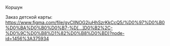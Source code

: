 Коршун

Заказ детской карты: 
[https://www.figma.com/file/gvCllNOG2iuHhSzrKkCcQ5/%D0%97%D0%B0%D0%BA%D0%B0%D0%B7-%D[…]D0%B2%2C-%D0%9C%D0%B8%D1%82%D0%B8%D0%BD)?node-id=1456%3A375934](https://www.figma.com/file/gvCllNOG2iuHhSzrKkCcQ5/%D0%97%D0%B0%D0%BA%D0%B0%D0%B7-%D0%B4%D0%B5%D1%82%D1%81%D0%BA%D0%BE%D0%B9-%D0%BA%D0%B0%D1%80%D1%82%D1%8B-(%D0%9C%D0%B0%D0%BA%D0%B0%D1%80%D0%BE%D0%B2%2C-%D0%9C%D0%B8%D1%82%D0%B8%D0%BD)?node-id=1456%3A375934)

